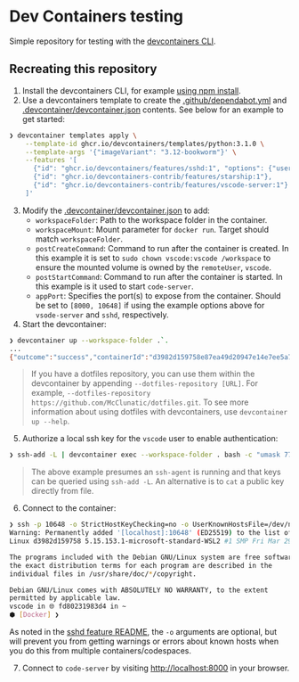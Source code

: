 # Dev Containers testing

Simple repository for testing with the
[devcontainers CLI](https://github.com/devcontainers/cli).

## Recreating this repository

1. Install the devcontainers CLI, for example
   [using npm install](https://github.com/devcontainers/cli?tab=readme-ov-file#npm-install).
2. Use a devcontainers template to create the
   [.github/dependabot.yml](.github/dependabot.yml) and
   [.devcontainer/devcontainer.json](.devcontainer/devcontainer.json) contents.
   See below for an example to get started:

```sh
❯ devcontainer templates apply \
    --template-id ghcr.io/devcontainers/templates/python:3.1.0 \
    --template-args '{"imageVariant": "3.12-bookworm"}' \
    --features '[
      {"id": "ghcr.io/devcontainers/features/sshd:1", "options": {"username": "vscode", "sshd_port": 10648, "start_sshd": true}},
      {"id": "ghcr.io/devcontainers-contrib/features/starship:1"},
      {"id": "ghcr.io/devcontainers-contrib/features/vscode-server:1"}
    ]'
```
3. Modify the 
   [.devcontainer/devcontainer.json](.devcontainer/devcontainer.json) to add:
     * `workspaceFolder`: Path to the workspace folder in the container.
     * `workspaceMount`: Mount parameter for `docker run`. Target should match
       `workspaceFolder`.
     * `postCreateCommand`: Command to run after the container is created.
       In this example it is set to `sudo chown vscode:vscode /workspace` to
       ensure the mounted volume is owned by the `remoteUser`, `vscode`.
     * `postStartCommand`: Command to run after the container is started.
       In this example is it used to start `code-server`.
     * `appPort`: Specifies the port(s) to expose from the container. Should
       be set to `[8000, 10648]` if using the example options above for
       `vsode-server` and `sshd`, respectively.
4. Start the devcontainer:

```sh
❯ devcontainer up --workspace-folder .`.
...
{"outcome":"success","containerId":"d3982d159758e87ea49d20947e14e7ee5a7e3eb8dfd92f712e285785f7a516f3","remoteUser":"vscode","remoteWorkspaceFolder":"/workspace"}
```
> If you have a dotfiles repository, you can use them within the devcontainer
> by appending `--dotfiles-repository [URL]`. For example,
> `--dotfiles-repository https://github.com/McClunatic/dotfiles.git`.
> To see more information about using dotfiles with devcontainers, use
> `devcontainer up --help`.

5. Authorize a local ssh key for the `vscode` user to enable authentication:

```sh
❯ ssh-add -L | devcontainer exec --workspace-folder . bash -c "umask 77 && mkdir -p ~/.ssh && cat - >> ~/.ssh/authorized_keys"
```
> The above example presumes an `ssh-agent` is running and that keys can
  be queried using `ssh-add -L`. An alternative is to `cat` a public key
  directly from file.

6. Connect to the container:

```sh
❯ ssh -p 10648 -o StrictHostKeyChecking=no -o UserKnownHostsFile=/dev/null -o GlobalKnownHostsFile=/dev/null -A vscode@localhost
Warning: Permanently added '[localhost]:10648' (ED25519) to the list of known hosts.
Linux d3982d159758 5.15.153.1-microsoft-standard-WSL2 #1 SMP Fri Mar 29 23:16:34 UTC 2024 aarch64

The programs included with the Debian GNU/Linux system are free software;
the exact distribution terms for each program are described in the
individual files in /usr/share/doc/*/copyright.

Debian GNU/Linux comes with ABSOLUTELY NO WARRANTY, to the extent
permitted by applicable law.
vscode in 🌐 fd80231983d4 in ~
⬢ [Docker] ❯
```
As noted in the
[sshd feature README](https://github.com/devcontainers/features/blob/main/src/sshd/NOTES.md),
the `-o`  arguments are optional, but will prevent you from getting warnings or
errors about known hosts when you do this from multiple containers/codespaces.

7. Connect to `code-server` by visiting [http://localhost:8000](http://localhost:8000)
   in your browser.
